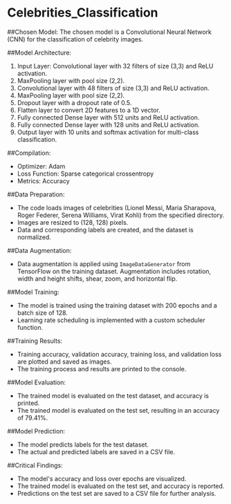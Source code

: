 # Celebrities_Classification

##Chosen Model:
The chosen model is a Convolutional Neural Network (CNN) for the classification of celebrity images.

##Model Architecture:
1. Input Layer: Convolutional layer with 32 filters of size (3,3) and ReLU activation.
2. MaxPooling layer with pool size (2,2).
3. Convolutional layer with 48 filters of size (3,3) and ReLU activation.
4. MaxPooling layer with pool size (2,2).
5. Dropout layer with a dropout rate of 0.5.
6. Flatten layer to convert 2D features to a 1D vector.
7. Fully connected Dense layer with 512 units and ReLU activation.
8. Fully connected Dense layer with 128 units and ReLU activation.
9. Output layer with 10 units and softmax activation for multi-class classification.

##Compilation:
- Optimizer: Adam
- Loss Function: Sparse categorical crossentropy
- Metrics: Accuracy

##Data Preparation:
- The code loads images of celebrities (Lionel Messi, Maria Sharapova, Roger Federer, Serena Williams, Virat Kohli) from the specified directory.
- Images are resized to (128, 128) pixels.
- Data and corresponding labels are created, and the dataset is normalized.

##Data Augmentation:
- Data augmentation is applied using `ImageDataGenerator` from TensorFlow on the training dataset. Augmentation includes rotation, width and height shifts, shear, zoom, and horizontal flip.


##Model Training:
- The model is trained using the training dataset with 200 epochs and a batch size of 128.
- Learning rate scheduling is implemented with a custom scheduler function.

##Training Results:
- Training accuracy, validation accuracy, training loss, and validation loss are plotted and saved as images.
- The training process and results are printed to the console.

##Model Evaluation:
- The trained model is evaluated on the test dataset, and accuracy is printed.
- The trained model is evaluated on the test set, resulting in an accuracy of 79.41%.

##Model Prediction:
- The model predicts labels for the test dataset.
- The actual and predicted labels are saved in a CSV file.

##Critical Findings:
- The model's accuracy and loss over epochs are visualized.
- The trained model is evaluated on the test set, and accuracy is reported.
- Predictions on the test set are saved to a CSV file for further analysis.


